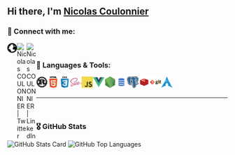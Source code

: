 ## Hi there, I'm [Nicolas Coulonnier][website]


### 🔎 Connect with me:

[<img align="left" alt="netoun.com" width="22px" src="https://raw.githubusercontent.com/iconic/open-iconic/master/svg/globe.svg" />][website]
[<img align="left" alt="Nicolas COULONNIER | Twitter" width="22px" src="https://cdn.jsdelivr.net/npm/simple-icons@v3/icons/twitter.svg" />][twitter]
[<img align="left" alt="Nicolas COULONNIER | LinkedIn" width="22px" src="https://cdn.jsdelivr.net/npm/simple-icons@v3/icons/linkedin.svg" />][linkedin]

<br />

### 🔧 Languages & Tools:

<div style="background: grey;">
    <img align="left" alt="Rust logo" title="Rust" width="26px" src="https://raw.githubusercontent.com/github/explore/80688e429a7d4ef2fca1e82350fe8e3517d3494d/topics/rust/rust.png" />
    <img align="left" alt="HTML5 logo" title="HTML5" width="26px" src="https://raw.githubusercontent.com/github/explore/80688e429a7d4ef2fca1e82350fe8e3517d3494d/topics/html/html.png" />
    <img align="left" alt="CSS3 logo" title="CSS3" width="26px" src="https://raw.githubusercontent.com/github/explore/80688e429a7d4ef2fca1e82350fe8e3517d3494d/topics/css/css.png" />
    <img align="left" alt="Sass logo" title="Sass" width="26px" src="https://raw.githubusercontent.com/github/explore/80688e429a7d4ef2fca1e82350fe8e3517d3494d/topics/sass/sass.png" />
    <img align="left" alt="JavaScript logo" title="JavaScript" width="26px" src="https://raw.githubusercontent.com/github/explore/80688e429a7d4ef2fca1e82350fe8e3517d3494d/topics/javascript/javascript.png" />
    <img align="left" alt="Vue logo" title="Vue" width="26px" src="https://raw.githubusercontent.com/github/explore/80688e429a7d4ef2fca1e82350fe8e3517d3494d/topics/vue/vue.png" />
    <img align="left" alt="Node.js logo" title="Node.js" width="26px" src="https://raw.githubusercontent.com/github/explore/80688e429a7d4ef2fca1e82350fe8e3517d3494d/topics/nodejs/nodejs.png" />
    <img align="left" alt="SQL logo" title="SQL" width="26px" src="https://raw.githubusercontent.com/github/explore/80688e429a7d4ef2fca1e82350fe8e3517d3494d/topics/sql/sql.png" />
    <img align="left" alt="PostgreSQL logo" title="PostgreSQL" width="26px" src="https://raw.githubusercontent.com/github/explore/80688e429a7d4ef2fca1e82350fe8e3517d3494d/topics/postgresql/postgresql.png" />
    <img align="left" alt="Redis logo" title="Redis" width="26px" src="https://raw.githubusercontent.com/github/explore/80688e429a7d4ef2fca1e82350fe8e3517d3494d/topics/redis/redis.png" />
    <img align="left" alt="Git logo" title="Git" width="26px" src="https://raw.githubusercontent.com/github/explore/80688e429a7d4ef2fca1e82350fe8e3517d3494d/topics/git/git.png" />
    <img align="left" alt="ArchLinux logo" title="ArchLinux" width="26px" src="https://raw.githubusercontent.com/github/explore/7b8474be525e3f210d3c8d60a32beca4bfc2895b/topics/archlinux/archlinux.png" />
</div>

<br />
<br />

---

<br />

### 🎖 GitHub Stats

<img src="https://github-readme-stats.vercel.app/api?username=netoun&show_icons=true&count_private=true" alt="GitHub Stats Card"/>

<img src="https://github-readme-stats.vercel.app/api/top-langs/?username=netoun&layout=compact&exclude_repo=wishCreator,installations-pdl-perso" alt="GitHub Top Languages"/>


[website]: https://netoun.com
[twitter]: https://twitter.com/netoun
[linkedin]: https://www.linkedin.com/in/nicolas-coulonnier/
